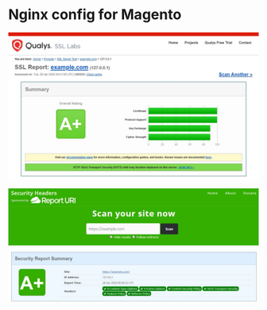#  Nginx config for Magento

![SSL Report](docs/ssl-report.jpg)

![Headers Report](docs/headers-report.jpg)
